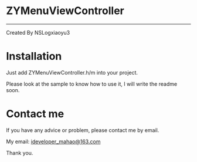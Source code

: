 # ZYMenuViewController

---

Created By NSLogxiaoyu3

# Installation

Just add ZYMenuViewController.h/m into your project.

Please look at the sample to know how to use it,
I will write the readme soon.

# Contact me

If you have any advice or problem, please contact me by email.

My email: ideveloper_mahao@163.com

Thank you.
